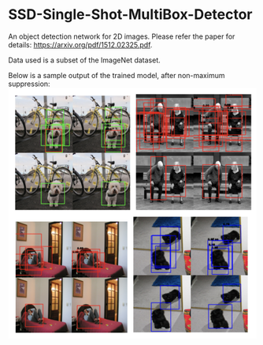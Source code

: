 # SSD-Single-Shot-MultiBox-Detector
An object detection network for 2D images. Please refer the paper for details: https://arxiv.org/pdf/1512.02325.pdf.

Data used is a subset of the ImageNet dataset.

Below is a sample output of the trained model, after non-maximum suppression:
![SampleOutput](SampleOutput.png)
